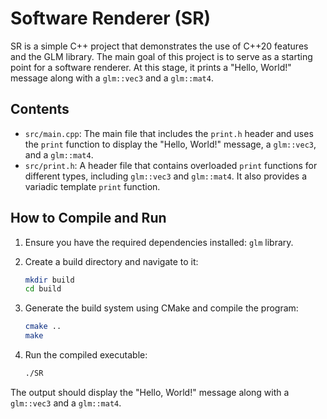 # Software Renderer (SR)

SR is a simple C++ project that demonstrates the use of C++20 features and the GLM library. The main goal of this project is to serve as a starting point for a software renderer. At this stage, it prints a "Hello, World!" message along with a `glm::vec3` and a `glm::mat4`.

## Contents

- `src/main.cpp`: The main file that includes the `print.h` header and uses the `print` function to display the "Hello, World!" message, a `glm::vec3`, and a `glm::mat4`.
- `src/print.h`: A header file that contains overloaded `print` functions for different types, including `glm::vec3` and `glm::mat4`. It also provides a variadic template `print` function.

## How to Compile and Run

1. Ensure you have the required dependencies installed: `glm` library.
2. Create a build directory and navigate to it:

   ```bash
   mkdir build
   cd build
   ```

3. Generate the build system using CMake and compile the program:

   ```bash
   cmake ..
   make
   ```

4. Run the compiled executable:

   ```bash
   ./SR
   ```

The output should display the "Hello, World!" message along with a `glm::vec3` and a `glm::mat4`.

